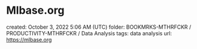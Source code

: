 # Mlbase.org

created: October 3, 2022 5:06 AM (UTC)
folder: BOOKMRKS-MTHRFCKR / PRODUCTIVITY-MTHRFCKR / Data Analysis
tags: data analysis
url: https://mlbase.org
